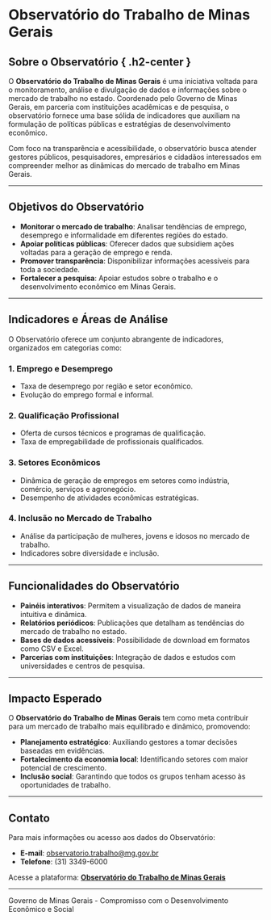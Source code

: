 # Observatório do Trabalho de Minas Gerais

## Sobre o Observatório { .h2-center }

O **Observatório do Trabalho de Minas Gerais** é uma iniciativa voltada para o monitoramento, análise e divulgação de dados e informações sobre o mercado de trabalho no estado. Coordenado pelo Governo de Minas Gerais, em parceria com instituições acadêmicas e de pesquisa, o observatório fornece uma base sólida de indicadores que auxiliam na formulação de políticas públicas e estratégias de desenvolvimento econômico.

Com foco na transparência e acessibilidade, o observatório busca atender gestores públicos, pesquisadores, empresários e cidadãos interessados em compreender melhor as dinâmicas do mercado de trabalho em Minas Gerais.

---

## Objetivos do Observatório

- **Monitorar o mercado de trabalho**: Analisar tendências de emprego, desemprego e informalidade em diferentes regiões do estado.
- **Apoiar políticas públicas**: Oferecer dados que subsidiem ações voltadas para a geração de emprego e renda.
- **Promover transparência**: Disponibilizar informações acessíveis para toda a sociedade.
- **Fortalecer a pesquisa**: Apoiar estudos sobre o trabalho e o desenvolvimento econômico em Minas Gerais.

---

## Indicadores e Áreas de Análise

O Observatório oferece um conjunto abrangente de indicadores, organizados em categorias como:

### **1. Emprego e Desemprego**
- Taxa de desemprego por região e setor econômico.
- Evolução do emprego formal e informal.

### **2. Qualificação Profissional**
- Oferta de cursos técnicos e programas de qualificação.
- Taxa de empregabilidade de profissionais qualificados.

### **3. Setores Econômicos**
- Dinâmica de geração de empregos em setores como indústria, comércio, serviços e agronegócio.
- Desempenho de atividades econômicas estratégicas.

### **4. Inclusão no Mercado de Trabalho**
- Análise da participação de mulheres, jovens e idosos no mercado de trabalho.
- Indicadores sobre diversidade e inclusão.

---

## Funcionalidades do Observatório

- **Painéis interativos**: Permitem a visualização de dados de maneira intuitiva e dinâmica.
- **Relatórios periódicos**: Publicações que detalham as tendências do mercado de trabalho no estado.
- **Bases de dados acessíveis**: Possibilidade de download em formatos como CSV e Excel.
- **Parcerias com instituições**: Integração de dados e estudos com universidades e centros de pesquisa.

---

## Impacto Esperado

O **Observatório do Trabalho de Minas Gerais** tem como meta contribuir para um mercado de trabalho mais equilibrado e dinâmico, promovendo:

- **Planejamento estratégico**: Auxiliando gestores a tomar decisões baseadas em evidências.
- **Fortalecimento da economia local**: Identificando setores com maior potencial de crescimento.
- **Inclusão social**: Garantindo que todos os grupos tenham acesso às oportunidades de trabalho.

---

## Contato

Para mais informações ou acesso aos dados do Observatório:

- **E-mail**: observatorio.trabalho@mg.gov.br
- **Telefone**: (31) 3349-6000

Acesse a plataforma: [**Observatório do Trabalho de Minas Gerais**](https://observatorio.trabalho.mg.gov.br)

---

<div class="footer">
  <p>Governo de Minas Gerais - Compromisso com o Desenvolvimento Econômico e Social</p>
</div>


